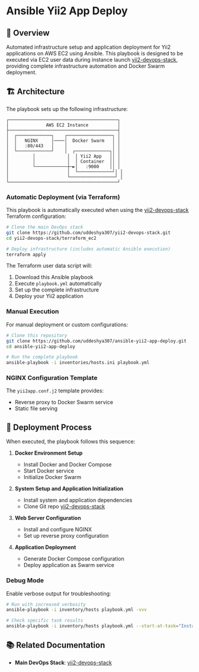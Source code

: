 # Ansible Yii2 App Deploy

## 🚀 Overview
Automated infrastructure setup and application deployment for Yii2 applications on AWS EC2 using Ansible. This playbook is designed to be executed via EC2 user data during instance launch [yii2-devops-stack](https://github.com/uddeshya307/yii2-devops-stack), providing complete infrastructure automation and Docker Swarm deployment.


## 🏗️ Architecture

The playbook sets up the following infrastructure:

```
┌─────────────────────────────────────────┐
│              AWS EC2 Instance           │
├─────────────────────────────────────────┤
│  ┌─────────────┐    ┌─────────────────┐ │
│  │   NGINX     │────│  Docker Swarm   │ │
│  │   :80/443   │    │                 │ │
│  └─────────────┘    │  ┌─────────────┐│ │
│         │            │  │ Yii2 App   ││ │
│         │            │  │ Container  ││ │
│         └────────────┼─►│   :9000    ││ │
│                      │  └─────────────┘│ │
│                      └─────────────────┘ │
└─────────────────────────────────────────┘
```



### Automatic Deployment (via Terraform)

This playbook is automatically executed when using the [yii2-devops-stack](https://github.com/uddeshya307/yii2-devops-stack) Terraform configuration:

```bash
# Clone the main DevOps stack
git clone https://github.com/uddeshya307/yii2-devops-stack.git
cd yii2-devops-stack/terraform_ec2

# Deploy infrastructure (includes automatic Ansible execution)
terraform apply
```

The Terraform user data script will:
1. Download this Ansible playbook
2. Execute `playbook.yml` automatically
3. Set up the complete infrastructure
4. Deploy your Yii2 application

### Manual Execution

For manual deployment or custom configurations:

```bash
# Clone this repository
git clone https://github.com/uddeshya307/ansible-yii2-app-deploy.git
cd ansible-yii2-app-deploy

# Run the complete playbook
ansible-playbook -i inventories/hosts.ini playbook.yml
```




### NGINX Configuration Template

The `yii2app.conf.j2` template provides:

- Reverse proxy to Docker Swarm service
- Static file serving


## 🚀 Deployment Process

When executed, the playbook follows this sequence:

1. **Docker Environment Setup**
   - Install Docker and Docker Compose
   - Start Docker service
   - Initialize Docker Swarm


2. **System Setup and Application Initialization**
   - Install system and application dependencies
   - Clone Git repo  [yii2-devops-stack](https://github.com/uddeshya307/yii2-devops-stack)


3. **Web Server Configuration**
   - Install and configure NGINX
   - Set up reverse proxy configuration

4. **Application Deployment**
   - Generate Docker Compose configuration
   - Deploy application as Swarm service




### Debug Mode

Enable verbose output for troubleshooting:

```bash
# Run with increased verbosity
ansible-playbook -i inventory/hosts playbook.yml -vvv

# Check specific task results
ansible-playbook -i inventory/hosts playbook.yml --start-at-task="Install Docker"
```

## 📚 Related Documentation

- **Main DevOps Stack**: [yii2-devops-stack](https://github.com/uddeshya307/yii2-devops-stack)

